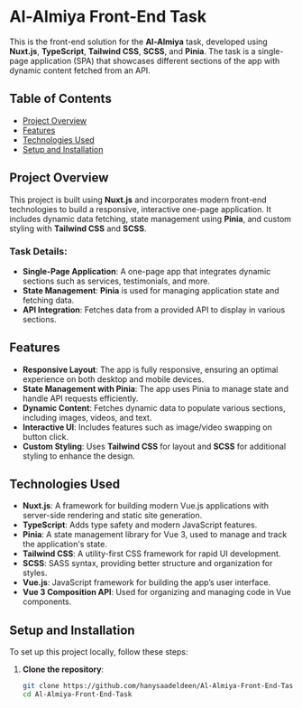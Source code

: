 # Al-Almiya Front-End Task

This is the front-end solution for the **Al-Almiya** task, developed using **Nuxt.js**, **TypeScript**, **Tailwind CSS**, **SCSS**, and **Pinia**. The task is a single-page application (SPA) that showcases different sections of the app with dynamic content fetched from an API.

## Table of Contents

- [Project Overview](#project-overview)
- [Features](#features)
- [Technologies Used](#technologies-used)
- [Setup and Installation](#setup-and-installation)

## Project Overview

This project is built using **Nuxt.js** and incorporates modern front-end technologies to build a responsive, interactive one-page application. It includes dynamic data fetching, state management using **Pinia**, and custom styling with **Tailwind CSS** and **SCSS**.

### Task Details:

- **Single-Page Application**: A one-page app that integrates dynamic sections such as services, testimonials, and more.
- **State Management**: **Pinia** is used for managing application state and fetching data.
- **API Integration**: Fetches data from a provided API to display in various sections.

## Features

- **Responsive Layout**: The app is fully responsive, ensuring an optimal experience on both desktop and mobile devices.
- **State Management with Pinia**: The app uses Pinia to manage state and handle API requests efficiently.
- **Dynamic Content**: Fetches dynamic data to populate various sections, including images, videos, and text.
- **Interactive UI**: Includes features such as image/video swapping on button click.
- **Custom Styling**: Uses **Tailwind CSS** for layout and **SCSS** for additional styling to enhance the design.

## Technologies Used

- **Nuxt.js**: A framework for building modern Vue.js applications with server-side rendering and static site generation.
- **TypeScript**: Adds type safety and modern JavaScript features.
- **Pinia**: A state management library for Vue 3, used to manage and track the application's state.
- **Tailwind CSS**: A utility-first CSS framework for rapid UI development.
- **SCSS**: SASS syntax, providing better structure and organization for styles.
- **Vue.js**: JavaScript framework for building the app’s user interface.
- **Vue 3 Composition API**: Used for organizing and managing code in Vue components.

## Setup and Installation

To set up this project locally, follow these steps:

1. **Clone the repository**:
   ```bash
   git clone https://github.com/hanysaadeldeen/Al-Almiya-Front-End-Task.git
   cd Al-Almiya-Front-End-Task
